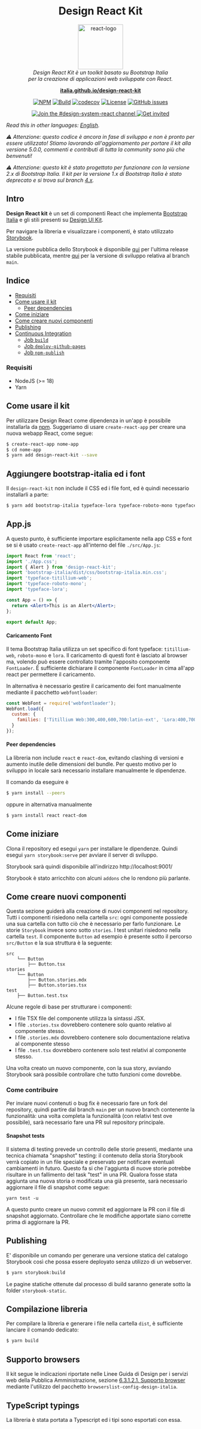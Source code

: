 <h1 align="center">Design React Kit</h1>

<p align="center">
  <img src=".github/react-logo.png" alt="react-logo" width="120px" height="auto"/>
  <br>
  <i>Design React Kit è un toolkit basato su Bootstrap Italia 
    <br> per la creazione di applicazioni web sviluppate con React.</i>
  <br>
</p>

<p align="center">
  <a href="https://italia.github.io/design-react-kit"><strong>italia.github.io/design-react-kit</strong></a>
  <br>
</p>

<p align="center">
    <a href="https://www.npmjs.com/package/design-react-kit"><img src="https://img.shields.io/npm/v/design-react-kit/unstable.svg" alt="NPM"></a>
    <a href="https://github.com/italia/design-react-kit/actions"><img src="https://github.com/italia/design-react-kit/actions/workflows/ci.yml/badge.svg" alt="Build"></a>
    <a href="https://codecov.io/gh/italia/design-react-kit"><img src="https://codecov.io/gh/italia/design-react-kit/branch/main/graph/badge.svg?token=0Ud6YSFi0r" alt="codecov"></a>
    <a href="https://github.com/italia/design-react-kit/blob/main/LICENSE"><img src="https://img.shields.io/github/license/italia/design-react-kit.svg" alt="License"></a>
    <a href="https://github.com/italia/design-react-kit/issues"><img src="https://img.shields.io/github/issues/italia/design-react-kit.svg" alt="GitHub issues"></a>
</p>

<p align="center">
  <a href="https://developersitalia.slack.com/messages/C04J92F9XM2/">
    <img src="https://img.shields.io/badge/Slack%20channel-%23design--dev--react-blue.svg" alt="Join the #design-system-react channel" />
  </a>
  <a href="https://slack.developers.italia.it/">
    <img src="https://slack.developers.italia.it/badge.svg" alt="Get invited" />
  </a>
</p>

_Read this in other languages: [English](README.EN.md)._

_⚠️ Attenzione: questo codice è ancora in fase di sviluppo e non è pronto per essere utilizzato! Stiamo lavorando all'aggiornamento per portare il kit alla versione 5.0.0, commenti e contributi di tutta la community sono più che benvenuti!_

_⚠️ Attenzione: questo kit è stato progettato per funzionare con la versione 2.x di Bootstrap Italia. Il kit per la versione 1.x di Bootstrap Italia è stato deprecato e si trova sul branch [4.x](https://github.com/italia/design-react-kit/tree/4.x)._

## Intro

**Design React kit** è un set di componenti React che implementa [Bootstrap Italia](https://italia.github.io/bootstrap-italia/) e gli stili presenti su [Design UI Kit](https://github.com/italia/design-ui-kit).

Per navigare la libreria e visualizzare i componenti, è stato utilizzato [Storybook](https://storybook.js.org/).

La versione pubblica dello Storybook è disponibile [qui](https://italia.github.io/design-react-kit) per l'ultima release stabile pubblicata, mentre [qui](https://design-react-kit.vercel.app/) per la versione di sviluppo relativa al branch `main`.

## Indice

<!-- START doctoc generated TOC please keep comment here to allow auto update -->
<!-- DON'T EDIT THIS SECTION, INSTEAD RE-RUN doctoc TO UPDATE -->

- [Requisiti](#requisiti)
- [Come usare il kit](#come-usare-il-kit)
  - [Peer dependencies](#peer-dependencies)
- [Come iniziare](#come-iniziare)
- [Come creare nuovi componenti](#come-creare-nuovi-componenti)
- [Publishing](#publishing)
- [Continuous Integration](#continuous-integration)
  - [Job `build`](#job-build)
  - [Job `deploy-github-pages`](#job-deploy-github-pages)
  - [Job `npm-publish`](#job-npm-publish)

<!-- END doctoc generated TOC please keep comment here to allow auto update -->

### Requisiti

- NodeJS (>= 18)
- Yarn

## Come usare il kit

Per utilizzare Design React come dipendenza in un'app è possibile installarla da [npm](https://www.npmjs.com/~italia). Suggeriamo di usare `create-react-app` per creare una nuova webapp React, come segue:

```sh
$ create-react-app nome-app
$ cd nome-app
$ yarn add design-react-kit --save
```

## Aggiungere bootstrap-italia ed i font

Il `design-react-kit` non include il CSS ed i file font, ed è quindi necessario installarli a parte:

```sh
$ yarn add bootstrap-italia typeface-lora typeface-roboto-mono typeface-titillium-web --save
```

## App.js

A questo punto, è sufficiente importare esplicitamente nella app CSS e font se si è usato `create-react-app` all'interno del file `./src/App.js`:

```jsx
import React from 'react';
import './App.css';
import { Alert } from 'design-react-kit';
import 'bootstrap-italia/dist/css/bootstrap-italia.min.css';
import 'typeface-titillium-web';
import 'typeface-roboto-mono';
import 'typeface-lora';

const App = () => {
  return <Alert>This is an Alert</Alert>;
};

export default App;
```

#### Caricamento Font

Il tema Bootstrap Italia utilizza un set specifico di font typeface: `titillium-web`, `roboto-mono` e `lora`. Il caricamento di questi font è lasciato al browser ma, volendo può essere controllato tramite l'apposito componente `FontLoader`.
È sufficiente dichiarare il componente `FontLoader` in cima all'app react per permettere il caricamento.

In alternativa è necessario gestire il caricamento dei font manualmente mediante il pacchetto `webfontloader`:

```js
const WebFont = require('webfontloader');
WebFont.load({
  custom: {
    families: ['Titillium Web:300,400,600,700:latin-ext', 'Lora:400,700:latin-ext', 'Roboto Mono:400,700:latin-ext']
  }
});
```

#### Peer dependencies

La libreria non include `react` e `react-dom`, evitando clashing di versioni e aumento inutile delle dimensioni del bundle.
Per questo motivo per lo sviluppo in locale sarà necessario installare manualmente le dipendenze.

Il comando da eseguire è

```sh
$ yarn install --peers
```

oppure in alternativa manualmente

```sh
$ yarn install react react-dom
```

## Come iniziare

Clona il repository ed esegui `yarn` per installare le dipendenze.
Quindi esegui `yarn storybook:serve` per avviare il server di sviluppo.

Storybook sarà quindi disponibile all'indirizzo http://localhost:9001/

Storybook è stato arricchito con alcuni `addons` che lo rendono più parlante.

## Come creare nuovi componenti

Questa sezione guiderà alla creazione di nuovi componenti nel repository.
Tutti i componenti risiedono nella cartella `src`: ogni componente possiede una sua cartella con tutto ciò che è necessario per farlo funzionare.
Le storie `Storybook` invece sono sotto `stories`.
I test unitari risiedono nella cartella `test`.
Il componente `Button` ad esempio è presente sotto il percorso `src/Button` e la sua struttura è la seguente:

```
src
    └── Button
        ├── Button.tsx
stories
    └── Button
        ├── Button.stories.mdx
        ├── Button.stories.tsx
test
    ├── Button.test.tsx
```

Alcune regole di base per strutturare i componenti:

- I file TSX file del componente utilizza la sintassi JSX.
- I file `.stories.tsx` dovrebbero contenere solo quanto relativo al componente stesso.
- I file `.stories.mdx` dovrebbero contenere solo documentazione relativa al componente stesso
- I file `.test.tsx` dovrebbero contenere solo test relativi al componente stesso.

Una volta creato un nuovo componente, con la sua story, avviando Storybook sarà possibile controllare che tutto funzioni come dovrebbe.

### Come contribuire

Per inviare nuovi contenuti o bug fix è necessario fare un fork del repository, quindi partire dal branch `main` per un nuovo branch contenente la funzionalità: una volta completa la funzionalità (con relativi test ove possibile), sarà necessario fare una PR sul repository principale.

#### Snapshot tests

Il sistema di testing prevede un controllo delle storie presenti, mediante una tecnica chiamata "snapshot" testing: il contenuto della storia Storybook verrà copiato in un file speciale e preservato per notificare eventuali cambiamenti in futuro. Questo fa si che l'aggiunta di nuove storie potrebbe risultare in un fallimento del task "test" in una PR.
Qualora fosse stata aggiunta una nuova storia o modificata una già presente, sarà necessario aggiornare il file di snapshot come segue:

```
yarn test -u
```

A questo punto creare un nuovo commit ed aggiornare la PR con il file di snapshot aggiornato. Controllare che le modifiche apportate siano corrette prima di aggiornare la PR.

## Publishing

E' disponibile un comando per generare una versione statica del catalogo Storybook così che possa essere deployato senza utilizzo di un webserver.

```sh
$ yarn storybook:build
```

Le pagine statiche ottenute dal processo di build saranno generate sotto la folder `storybook-static`.

## Compilazione libreria

Per compilare la libreria e generare i file nella cartella `dist`, è sufficiente lanciare il comando dedicato:

```sh
$ yarn build
```

## Supporto browsers

Il kit segue le indicazioni riportate nelle Linee Guida di Design per i servizi web della Pubblica Amministrazione, sezione [6.3.1.2.1. Supporto browser](https://docs.italia.it/italia/designers-italia/design-linee-guida-docs/it/2020.1/doc/user-interface/lo-sviluppo-di-un-interfaccia-e-i-web-kit.html#strumenti) mediante l'utilizzo del pacchetto `browserslist-config-design-italia`.

## TypeScript typings

La libreria è stata portata a Typescript ed i tipi sono esportati con essa.
